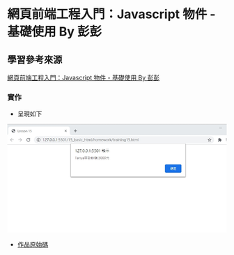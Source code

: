 # 網頁前端工程入門：Javascript 物件 - 基礎使用 By 彭彭



## 學習參考來源

[網頁前端工程入門：Javascript 物件 - 基礎使用 By 彭彭](https://www.youtube.com/watch?v=Vwg7BaPBK-Y&list=PL-g0fdC5RMbpqZ0bmvJTgVTS4tS3txRVp&index=16)

### 實作

- 呈現如下

![作品](/15_basic_html/images/1598345206812.jpg)

- [作品原始碼](/15_basic_html/homework/training15.html)
